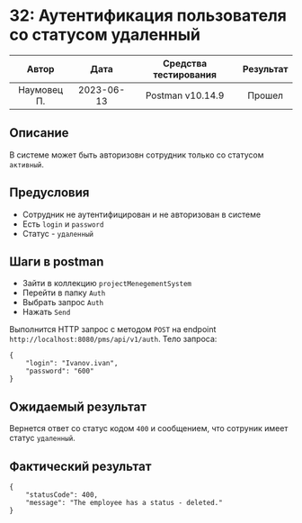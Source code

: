 # 32: Аутентификация пользователя со статусом удаленный

|    Автор    |    Дата    | Средства тестирования | Результат |
|:-----------:|:----------:|:---------------------:|:---------:|
| Наумовец П. | 2023-06-13 |   Postman v10.14.9    |  Прошел   |

## Описание

В системе может быть авторизовн сотрудник только со статусом `активный`.

## Предусловия

* Сотрудник не аутентифицирован и не авторизован в системе
* Есть `login` и `password`
* Статус - `удаленный`

## Шаги в postman

* Зайти в коллекцию `projectMenegementSystem`
* Перейти в папку `Auth`
* Выбрать запрос `Auth`
* Нажать `Send`

Выполнится HTTP запрос с методом `POST` на endpoint `http://localhost:8080/pms/api/v1/auth`. Тело запроса:

```
{
    "login": "Ivanov.ivan",
    "password": "600"
}
```

## Ожидаемый результат

Вернется ответ со статус кодом `400` и сообщением, что сотруник имеет статус `удаленный`.

## Фактический результат

```
{
    "statusCode": 400,
    "message": "The employee has a status - deleted."
}
```
